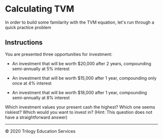 # Calculating TVM

In order to build some familarity with the TVM equation, let's run through a quick practice problem

## Instructions

You are presented three opportunities for investment:

  - An investment that will be worth $20,000 after 2 years, compounding semi-annually at 5% interest

  - An investment that will be worth $15,000 after 1 year, compounding only once at 4% interest

  - An investment that will be worth $18,000 after 1 year, compounding semi-annually at 8% interest

Which investment values your present cash the highest? Which one seems riskiest? Which would you want to invest in? (Hint: This question does not have a straightforward answer)

---

© 2020 Trilogy Education Services
